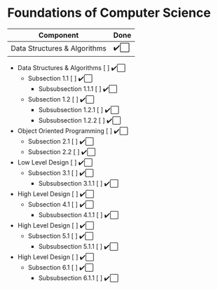 # Foundations of Computer Science

| 	Component                       | 	Done    | 
| 	---------	                    | 	----	| 
| 	Data Structures & Algorithms    |   ✔️⬜   | 


- Data Structures & Algorithms                  [ ] ✔️⬜
  - Subsection 1.1                              [ ] ✔️⬜
    - Subsubsection 1.1.1                       [ ] ✔️⬜
  - Subsection 1.2                              [ ] ✔️⬜
    - Subsubsection 1.2.1                       [ ] ✔️⬜
    - Subsubsection 1.2.2                       [ ] ✔️⬜
- Object Oriented Programming                   [ ] ✔️⬜
  - Subsection 2.1                              [ ] ✔️⬜
  - Subsection 2.2                              [ ] ✔️⬜
- Low Level Design                              [ ] ✔️⬜
  - Subsection 3.1                              [ ] ✔️⬜
    - Subsubsection 3.1.1                       [ ] ✔️⬜
- High Level Design                             [ ] ✔️⬜
  - Subsection 4.1                              [ ] ✔️⬜
    - Subsubsection 4.1.1                       [ ] ✔️⬜
- High Level Design                             [ ] ✔️⬜
  - Subsection 5.1                              [ ] ✔️⬜
    - Subsubsection 5.1.1                       [ ] ✔️⬜
- High Level Design                             [ ] ✔️⬜
  - Subsection 6.1                              [ ] ✔️⬜
    - Subsubsection 6.1.1                       [ ] ✔️⬜

